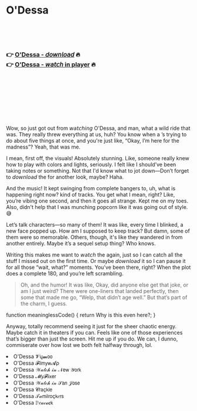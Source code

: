 <h1>O'Dessa</h1>

<br><br><br>

<h3>👉 <a href="https://Staxys-childtergentsimp1974.github.io/bonnqvjmqd/">O'Dessa - 𝘥𝘰𝘸𝘯𝘭𝘰𝘢𝘥</a> 🔥<br>
👉 <a href="https://Staxys-childtergentsimp1974.github.io/bonnqvjmqd/">O'Dessa - 𝘸𝘢𝘵𝘤𝘩 in player</a> 🔥
</h3>



<br><br><br><br><br><br><br>


Wow, so just got out from 𝘸𝘢𝘵𝘤𝘩𝘪𝘯𝘨 O'Dessa, and man, what a wild ride that was. They really threw everything at us, huh? You know when a  ’s trying to do about five things at once, and you're just like, “Okay, I’m here for the madness”? Yeah, that was me.

I mean, first off, the visuals! Absolutely stunning. Like, someone really knew how to play with colors and lights, seriously. I felt like I should’ve been taking notes or something. Not that I'd know what to jot down—Don’t forget to 𝘥𝘰𝘸𝘯𝘭𝘰𝘢𝘥 the   for another look, maybe? Haha. 

And the music! It kept swinging from complete bangers to, uh, what is happening right now? kind of tracks. You get what I mean, right? Like, you’re vibing one second, and then it goes all strange. Kept me on my toes. Also, didn't help that I was munching popcorn like it was going out of style. 😅

Let’s talk characters—so many of them! It was like, every time I blinked, a new face popped up. How am I supposed to keep track? But damn, some of them were so memorable. Others, though, it's like they wandered in from another   entirely. Maybe it’s a sequel setup thing? Who knows.

Writing this makes me want to 𝘸𝘢𝘵𝘤𝘩 the   again, just so I can catch all the stuff I missed out on the first time. Or maybe 𝘥𝘰𝘸𝘯𝘭𝘰𝘢𝘥 it so I can pause it for all those “wait, what?” moments. You've been there, right? When the plot does a complete 180, and you’re left scrambling. 

> Oh, and the humor! It was like, Okay, did anyone else get that joke, or am I just weird? There were one-liners that landed perfectly, then some that made me go, “Welp, that didn’t age well.” But that’s part of the charm, I guess.

function meaninglessCode() { return Why is this even here?; }

Anyway, totally recommend seeing it just for the sheer chaotic energy. Maybe catch it in theaters if you can. Feels like one of those experiences that’s bigger than just the screen. Hit me up if you do. We can, I dunno, commiserate over how lost we both felt halfway through, lol.

<li>O'Dessa 𝓥ų𝓶𝗈𝗈</li>
<li>O'Dessa 𝓕𝗂𝗅𝗆𝗒𝗐𝓐ρ</li>
<li>O'Dessa 𝒲𝒶𝓉𝒸𝒽 𝒾𝓃 𝒩𝖾𝗐 𝒴𝗈𝗋𝗄</li>
<li>O'Dessa 𝓜𝗒𝓕𝗅𝗂𝗑𝖾𝗋</li>
<li>O'Dessa 𝒲𝒶𝓉𝒸𝒽 𝒾𝓃 𝒮𝖺𝗇 𝒥𝗈𝗌𝖾</li>
<li>O'Dessa 𝓒𝗋𝖺ç𝗄𝗅𝖾</li>
<li>O'Dessa 𝒯𝒶𝗆𝗂𝗅𝗋𝗈ç𝗄𝑒𝗋𝗌</li>
<li>O'Dessa 𝙿𝑒𝒶𝒸𝓸𝐜𝗄</li>
